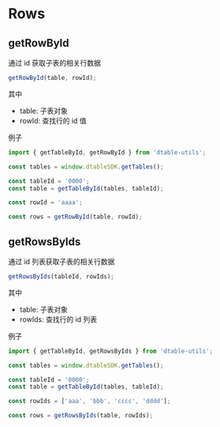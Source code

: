 # Rows

## getRowById

通过 id 获取子表的相关行数据

```javascript
getRowById(table, rowId);
```

其中

* table: 子表对象
* rowId: 查找行的 id 值

例子

```javascript
import { getTableById, getRowById } from 'dtable-utils';

const tables = window.dtableSDK.getTables();

const tableId = '0000';
const table = getTableById(tables, tableId);

const rowId = 'aaaa';

const rows = getRowById(table, rowId);
```

## getRowsByIds

通过 id 列表获取子表的相关行数据

```javascript
getRowsByIds(tableId, rowIds);
```

其中

* table: 子表对象
* rowIds: 查找行的 id 列表

例子

```javascript
import { getTableById, getRowsByIds } from 'dtable-utils';

const tables = window.dtableSDK.getTables();

const tableId = '0000';
const table = getTableById(tables, tableId);

const rowIds = ['aaa', 'bbb', 'cccc', 'dddd'];

const rows = getRowsByIds(table, rowIds);
```
